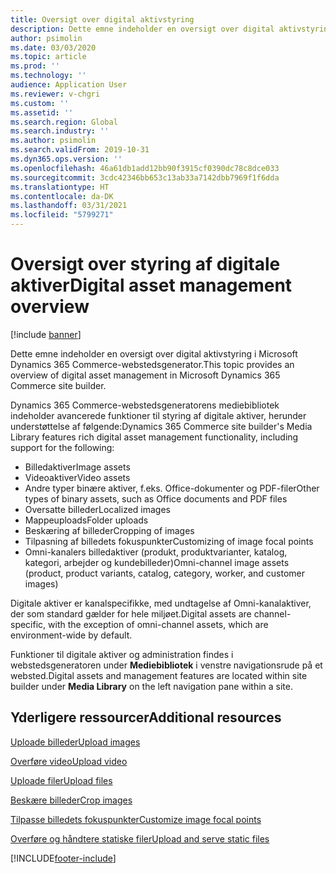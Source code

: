 ```yaml
---
title: Oversigt over digital aktivstyring
description: Dette emne indeholder en oversigt over digital aktivstyring i Microsoft Dynamics 365 Commerce-webstedsgenerator.
author: psimolin
ms.date: 03/03/2020
ms.topic: article
ms.prod: ''
ms.technology: ''
audience: Application User
ms.reviewer: v-chgri
ms.custom: ''
ms.assetid: ''
ms.search.region: Global
ms.search.industry: ''
ms.author: psimolin
ms.search.validFrom: 2019-10-31
ms.dyn365.ops.version: ''
ms.openlocfilehash: 46a61db1add12bb90f3915cf0390dc78c8dce033
ms.sourcegitcommit: 3cdc42346bb653c13ab33a7142dbb7969f1f6dda
ms.translationtype: HT
ms.contentlocale: da-DK
ms.lasthandoff: 03/31/2021
ms.locfileid: "5799271"
---
```

# <a name="digital-asset-management-overview"></a><span data-ttu-id="4de6b-103">Oversigt over styring af digitale aktiver</span><span class="sxs-lookup"><span data-stu-id="4de6b-103">Digital asset management overview</span></span>

[!include [banner](includes/banner.md)]

<span data-ttu-id="4de6b-104">Dette emne indeholder en oversigt over digital aktivstyring i Microsoft Dynamics 365 Commerce-webstedsgenerator.</span><span class="sxs-lookup"><span data-stu-id="4de6b-104">This topic provides an overview of digital asset management in Microsoft Dynamics 365 Commerce site builder.</span></span>

<span data-ttu-id="4de6b-105">Dynamics 365 Commerce-webstedsgeneratorens mediebibliotek indeholder avancerede funktioner til styring af digitale aktiver, herunder understøttelse af følgende:</span><span class="sxs-lookup"><span data-stu-id="4de6b-105">Dynamics 365 Commerce site builder's Media Library features rich digital asset management functionality, including support for the following:</span></span>
- <span data-ttu-id="4de6b-106">Billedaktiver</span><span class="sxs-lookup"><span data-stu-id="4de6b-106">Image assets</span></span>
- <span data-ttu-id="4de6b-107">Videoaktiver</span><span class="sxs-lookup"><span data-stu-id="4de6b-107">Video assets</span></span>
- <span data-ttu-id="4de6b-108">Andre typer binære aktiver, f.eks. Office-dokumenter og PDF-filer</span><span class="sxs-lookup"><span data-stu-id="4de6b-108">Other types of binary assets, such as Office documents and PDF files</span></span>
- <span data-ttu-id="4de6b-109">Oversatte billeder</span><span class="sxs-lookup"><span data-stu-id="4de6b-109">Localized images</span></span>
- <span data-ttu-id="4de6b-110">Mappeuploads</span><span class="sxs-lookup"><span data-stu-id="4de6b-110">Folder uploads</span></span>
- <span data-ttu-id="4de6b-111">Beskæring af billeder</span><span class="sxs-lookup"><span data-stu-id="4de6b-111">Cropping of images</span></span>
- <span data-ttu-id="4de6b-112">Tilpasning af billedets fokuspunkter</span><span class="sxs-lookup"><span data-stu-id="4de6b-112">Customizing of image focal points</span></span>
- <span data-ttu-id="4de6b-113">Omni-kanalers billedaktiver (produkt, produktvarianter, katalog, kategori, arbejder og kundebilleder)</span><span class="sxs-lookup"><span data-stu-id="4de6b-113">Omni-channel image assets (product, product variants, catalog, category, worker, and customer images)</span></span>

<span data-ttu-id="4de6b-114">Digitale aktiver er kanalspecifikke, med undtagelse af Omni-kanalaktiver, der som standard gælder for hele miljøet.</span><span class="sxs-lookup"><span data-stu-id="4de6b-114">Digital assets are channel-specific, with the exception of omni-channel assets, which are environment-wide by default.</span></span> 

<span data-ttu-id="4de6b-115">Funktioner til digitale aktiver og administration findes i webstedsgeneratoren under **Mediebibliotek** i venstre navigationsrude på et websted.</span><span class="sxs-lookup"><span data-stu-id="4de6b-115">Digital assets and management features are located within site builder under **Media Library** on the left navigation pane within a site.</span></span>

## <a name="additional-resources"></a><span data-ttu-id="4de6b-116">Yderligere ressourcer</span><span class="sxs-lookup"><span data-stu-id="4de6b-116">Additional resources</span></span>

[<span data-ttu-id="4de6b-117">Uploade billeder</span><span class="sxs-lookup"><span data-stu-id="4de6b-117">Upload images</span></span>](dam-upload-images.md)

[<span data-ttu-id="4de6b-118">Overføre video</span><span class="sxs-lookup"><span data-stu-id="4de6b-118">Upload video</span></span>](dam-upload-video.md)

[<span data-ttu-id="4de6b-119">Uploade filer</span><span class="sxs-lookup"><span data-stu-id="4de6b-119">Upload files</span></span>](dam-upload-files.md)

[<span data-ttu-id="4de6b-120">Beskære billeder</span><span class="sxs-lookup"><span data-stu-id="4de6b-120">Crop images</span></span>](dam-crop-images.md)

[<span data-ttu-id="4de6b-121">Tilpasse billedets fokuspunkter</span><span class="sxs-lookup"><span data-stu-id="4de6b-121">Customize image focal points</span></span>](dam-custom-focal-point.md)

[<span data-ttu-id="4de6b-122">Overføre og håndtere statiske filer</span><span class="sxs-lookup"><span data-stu-id="4de6b-122">Upload and serve static files</span></span>](upload-serve-static-files.md)


[!INCLUDE[footer-include](../includes/footer-banner.md)]
